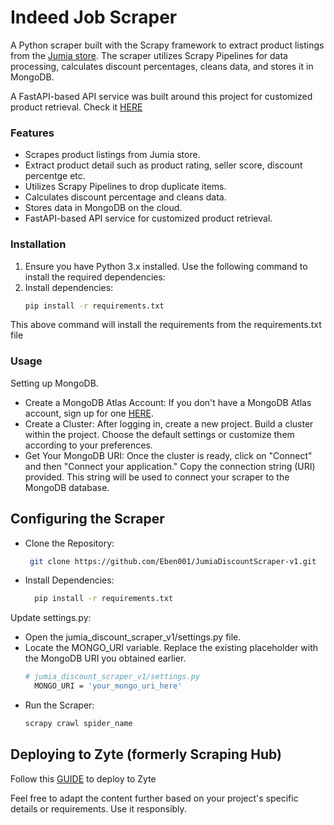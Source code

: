 # Indeed Job Scraper
A Python scraper built with the Scrapy framework to extract product listings from the [Jumia store](https://www.jumia.com.ng/). 
The scraper utilizes Scrapy Pipelines for data processing, calculates discount percentages, cleans data, and stores it in MongoDB. 

A FastAPI-based API service was built around this project for customized product retrieval. Check it [HERE](https://github.com/Eben001/jumia_service)

### Features
- Scrapes product listings from Jumia store.
- Extract product detail such as product rating, seller score, discount percentge etc.
- Utilizes Scrapy Pipelines to drop duplicate items.
- Calculates discount percentage and cleans data.
- Stores data in MongoDB on the cloud.
- FastAPI-based API service for customized product retrieval.

### Installation
1. Ensure you have Python 3.x installed. Use the following command to install the required dependencies:
2. Install dependencies:
    ```bash
    pip install -r requirements.txt
This above command will install the requirements from the requirements.txt file

### Usage
Setting up MongoDB.
- Create a MongoDB Atlas Account: If you don't have a MongoDB Atlas account, sign up for one [HERE](https://account.mongodb.com/account/login).
- Create a Cluster:
After logging in, create a new project.
Build a cluster within the project. Choose the default settings or customize them according to your preferences.
- Get Your MongoDB URI: Once the cluster is ready, click on "Connect" and then "Connect your application."
Copy the connection string (URI) provided. This string will be used to connect your scraper to the MongoDB database.

## Configuring the Scraper
- Clone the Repository:
   ```bash
    git clone https://github.com/Eben001/JumiaDiscountScraper-v1.git

- Install Dependencies:
  ```bash
    pip install -r requirements.txt

Update settings.py:
- Open the jumia_discount_scraper_v1/settings.py file.
- Locate the MONGO_URI variable.
Replace the existing placeholder with the MongoDB URI you obtained earlier.
  ```bash
  # jumia_discount_scraper_v1/settings.py
    MONGO_URI = 'your_mongo_uri_here'

- Run the Scraper:
  ```bash
  scrapy crawl spider_name

## Deploying to Zyte (formerly Scraping Hub)
Follow this [GUIDE](https://docs.zyte.com/web-scraping/tutorial/cloud.html) to deploy to Zyte


Feel free to adapt the content further based on your project's specific details or requirements.
Use it responsibly.
